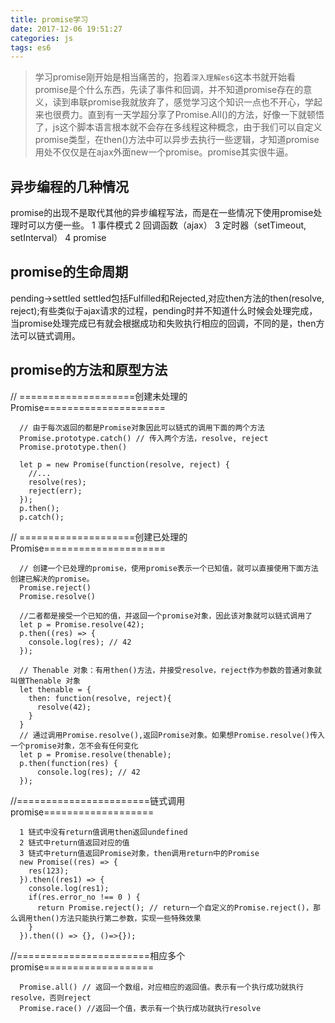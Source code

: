 ```yaml
---
title: promise学习
date: 2017-12-06 19:51:27
categories: js
tags: es6
---
```


>学习promise刚开始是相当痛苦的，抱着`深入理解es6`这本书就开始看promise是个什么东西，先读了事件和回调，并不知道promise存在的意义，读到串联promise我就放弃了，感觉学习这个知识一点也不开心，学起来也很费力。直到有一天学超分享了Promise.All()的方法，好像一下就顿悟了，js这个脚本语言根本就不会存在多线程这种概念，由于我们可以自定义promise类型，在then()方法中可以异步去执行一些逻辑，才知道promise用处不仅仅是在ajax外面new一个promise。promise其实很牛逼。

## 异步编程的几种情况
promise的出现不是取代其他的异步编程写法，而是在一些情况下使用promise处理时可以方便一些。
1 事件模式
2 回调函数（ajax）
3 定时器（setTimeout, setInterval）
4 promise

## promise的生命周期
pending->settled
settled包括Fulfilled和Rejected,对应then方法的then(resolve, reject);有些类似于ajax请求的过程，pending时并不知道什么时候会处理完成，当promise处理完成已有就会根据成功和失败执行相应的回调，不同的是，then方法可以链式调用。

## promise的方法和原型方法
// ====================创建未处理的Promise=====================
```
  // 由于每次返回的都是Promise对象因此可以链式的调用下面的两个方法
  Promise.prototype.catch() // 传入两个方法，resolve, reject
  Promise.prototype.then()

  let p = new Promise(function(resolve, reject) {
    //...
    resolve(res);
    reject(err);
  });
  p.then();
  p.catch();
```


// ====================创建已处理的Promise=====================
```
  // 创建一个已处理的promise，使用promise表示一个已知值，就可以直接使用下面方法创建已解决的promise。
  Promise.reject()
  Promise.resolve()

  //二者都是接受一个已知的值，并返回一个promise对象，因此该对象就可以链式调用了
  let p = Promise.resolve(42);
  p.then((res) => {
    console.log(res); // 42
  });

  // Thenable 对象：有用then()方法，并接受resolve，reject作为参数的普通对象就叫做Thenable 对象
  let thenable = {
    then: function(resolve, reject){
      resolve(42);
    }
  }
  // 通过调用Promise.resolve(),返回Promise对象。如果想Promise.resolve()传入一个promise对象，怎不会有任何变化
  let p = Promise.resolve(thenable);
  p.then(function(res) {
      console.log(res); // 42
  });
```

//=======================链式调用promise===================
```
  1 链式中没有return值调用then返回undefined
  2 链式中return值返回对应的值
  3 链式中return值返回Promise对象，then调用return中的Promise
  new Promise((res) => {
    res(123);
  }).then((res1) => {
    console.log(res1);
    if(res.error_no !== 0 ) {
      return Promise.reject(); // return一个自定义的Promise.reject()，那么调用then()方法只能执行第二参数，实现一些特殊效果
    }
  }).then(() => {}, ()=>{});
```

//=======================相应多个promise===================
```
  Promise.all() // 返回一个数组，对应相应的返回值。表示有一个执行成功就执行resolve，否则reject
  Promise.race() //返回一个值，表示有一个执行成功就执行resolve
```
